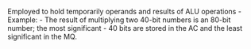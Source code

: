  Employed to hold temporarily operands and results of ALU operations
	- Example:
		- The result of multiplying two 40-bit numbers is an 80-bit number; the most significant
		- 40 bits are stored in the AC and the least significant in the MQ.

